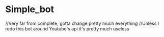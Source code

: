 # Simple_bot

//Very far from complete, gotta change pretty much everything
//Unless I redo this bot around Youtube's api it's pretty much useless
